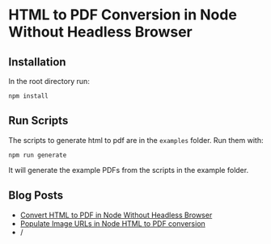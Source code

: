 # HTML to PDF Conversion in Node Without Headless Browser

## Installation

In the root directory run:

`npm install`

## Run Scripts

The scripts to generate html to pdf are in the `examples` folder. Run them with:

`npm run generate`

It will generate the example PDFs from the scripts in the example folder.


## Blog Posts

- [Convert HTML to PDF in Node Without Headless Browser](https://www.techighness.com/post/convert-html-to-pdf-node-without-headless-browser/)
- [Populate Image URLs in Node HTML to PDF conversion](https://www.techighness.com/post/post/node-html-to-pdf-populate-image-urls-axios-base64/)
- /

